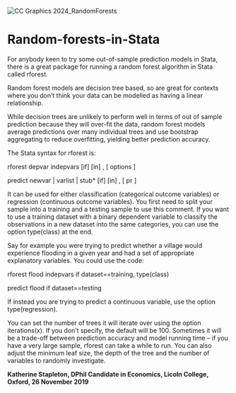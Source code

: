 ![CC Graphics 2024_RandomForests](https://github.com/csae-coders-corner/Random-forests-in-Stata/assets/148211163/749f7307-74d7-494a-b91a-9432dec1a579)

# Random-forests-in-Stata

For anybody keen to try some out-of-sample prediction models in Stata, there is a great package for running a random forest algorithm in Stata called rforest.

Random forest models are decision tree based, so are great for contexts where you don’t think your data can be modelled as having a linear relationship. 

While decision trees are unlikely to perform well in terms of out of sample prediction because they will over-fit the data, random forest models average predictions over many individual trees and use bootstrap aggregating to reduce overfitting, yielding better prediction accuracy.

The Stata syntax for rforest  is:

rforest depvar indepvars [if] [in] , [ options ]

predict newvar | varlist | stub* [if] [in] , [ pr ]

It can be used for either classification (categorical outcome variables) or regression (continuous outcome variables). You first need to split your sample into a training and a testing sample to use this comment. If you want to use a training dataset with a binary dependent variable to classify the observations in a new dataset into the same categories, you can use the option type(class) at the end. 

Say for example you were trying to predict whether a village would experience flooding in a given year and had a set of appropriate explanatory variables. You could use the code:

rforest flood indepvars if dataset==training, type(class)

predict flood if dataset==testing

If instead you are trying to predict a continuous variable, use the option type(regression).

You can set the number of trees it will iterate over using the option iterations(x). If you don’t specify, the default will be 100.  Sometimes it will be a trade-off between prediction accuracy and model running time – if you have a very large sample, rforest can take a while to run. You can also adjust the minimum leaf size, the depth of the tree and the number of variables to randomly investigate.


**Katherine Stapleton, DPhil Candidate in Economics, Licoln College, Oxford, 26 November 2019**
